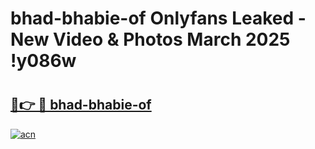 # bhad-bhabie-of Onlyfans Leaked - New Video & Photos March 2025 !y086w

# <h2><a href="https://mkicod.iuczelnia.edu.pl?title=bhad-bhabie-of&ref=y086w">🔗👉 🔴 bhad-bhabie-of</a></h2>

[![acn](https://github.com/user-attachments/assets/0f9c940e-d8b0-45ae-aac7-cd30a18b3e1c)](https://mkicod.iuczelnia.edu.pl?title=bhad-bhabie-of&ref=y086w)

